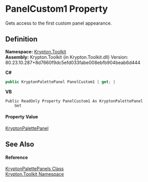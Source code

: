 # PanelCustom1 Property


Gets access to the first custom panel appearance.



## Definition
**Namespace:** <a href="79d2eac2-21f4-54ff-7552-b20c33c30600.md">Krypton.Toolkit</a>  
**Assembly:** Krypton.Toolkit (in Krypton.Toolkit.dll) Version: 80.23.10.287+8d7660f9dc5efd033fabe008ebfb904beab6d444

**C#**
``` C#
public KryptonPalettePanel PanelCustom1 { get; }
```
**VB**
``` VB
Public ReadOnly Property PanelCustom1 As KryptonPalettePanel
	Get
```



#### Property Value
<a href="db13f8a3-c368-81a5-2fb3-39e150636129.md">KryptonPalettePanel</a>

## See Also


#### Reference
<a href="2b6601f1-ec4c-6517-c12c-81956e0c2e59.md">KryptonPalettePanels Class</a>  
<a href="79d2eac2-21f4-54ff-7552-b20c33c30600.md">Krypton.Toolkit Namespace</a>  
